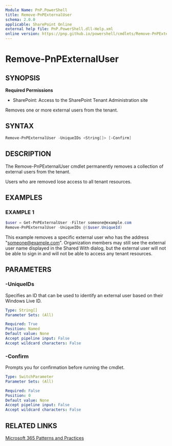 ```yaml
---
Module Name: PnP.PowerShell
title: Remove-PnPExternalUser
schema: 2.0.0
applicable: SharePoint Online
external help file: PnP.PowerShell.dll-Help.xml
online version: https://pnp.github.io/powershell/cmdlets/Remove-PnPExternalUser.html
---
```

 
# Remove-PnPExternalUser

## SYNOPSIS

**Required Permissions**

* SharePoint: Access to the SharePoint Tenant Administration site

Removes one or more external users from the tenant.

## SYNTAX

```powershell
Remove-PnPExternalUser -UniqueIDs <String[]> [-Confirm]
```

## DESCRIPTION

The Remove-PnPExternalUser cmdlet permanently removes a collection of external users from the tenant.

Users who are removed lose access to all tenant resources.

## EXAMPLES

### EXAMPLE 1
```powershell
$user = Get-PnPExternalUser -Filter someone@example.com
Remove-PnPExternalUser -UniqueIDs @($user.UniqueId)
```

This example removes a specific external user who has the address "someone@example.com". Organization members may still see the external user name displayed in the Shared With dialog, but the external user will not be able to sign in and will not be able to access any tenant resources.

## PARAMETERS

### -UniqueIDs

Specifies an ID that can be used to identify an external user based on their Windows Live ID.

```yaml
Type: String[]
Parameter Sets: (All)

Required: True
Position: Named
Default value: None
Accept pipeline input: False
Accept wildcard characters: False
```

### -Confirm
Prompts you for confirmation before running the cmdlet.

```yaml
Type: SwitchParameter
Parameter Sets: (All)

Required: False
Position: 0
Default value: None
Accept pipeline input: False
Accept wildcard characters: False
```


## RELATED LINKS

[Microsoft 365 Patterns and Practices](https://aka.ms/m365pnp)

